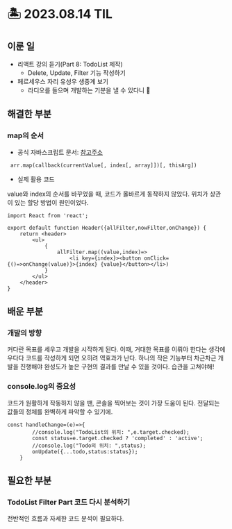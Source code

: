 # 🏝️ 2023.08.14 TIL
## 이룬 일
- 리액트 강의 듣기(Part 8: TodoList 제작)
    - Delete, Update, Filter 기능 작성하기
- 페르세우스 자리 유성우 생중계 보기
    - 라디오를 들으며 개발하는 기분을 낼 수 있다니 🌠
## 해결한 부분
### map의 순서
- 공식 자바스크립트 문서: [참고주소](https://developer.mozilla.org/ko/docs/Web/JavaScript/Reference/Global_Objects/Array/map)
```
 arr.map(callback(currentValue[, index[, array]])[, thisArg])
```
- 실제 활용 코드

value와 index의 순서를 바꾸었을 때, 코드가 올바르게 동작하지 않았다. 위치가 상관이 있는 할당 방법이 원인이었다.
```
import React from 'react';

export default function Header({allFilter,nowFilter,onChange}) {
    return <header>
        <ul>
            {
                allFilter.map((value,index)=>
                    <li key={index}><button onClick={()=>onChange(value)}>{index} {value}</button></li>)
            }
        </ul>
    </header>
}
```

## 배운 부분
### 개발의 방향
커다란 목표를 세우고 개발을 시작하게 된다. 이때, 거대한 목표를 이뤄야 한다는 생각에 우다다 코드를 작성하게 되면 오히려 역효과가 난다. 하나의 작은 기능부터 차근차근 개발을 진행해야 완성도가 높은 구현의 결과를 만날 수 있을 것이다. 습관을 고쳐야해!
### console.log의 중요성
코드가 원활하게 작동하지 않을 땐, 콘솔을 찍어보는 것이 가장 도움이 된다. 전달되는 값들의 정체를 완벽하게 파악할 수 있기에.
```
const handleChange=(e)=>{
        //console.log("TodoList의 위치: ",e.target.checked);
        const status=e.target.checked ? 'completed' : 'active';
        //console.log("Todo의 위치: ",status);
        onUpdate({...todo,status:status});
    }
```

## 필요한 부분
### TodoList Filter Part 코드 다시 분석하기
전반적인 흐름과 자세한 코드 분석이 필요하다.